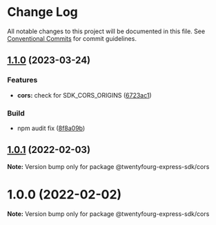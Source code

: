 # Change Log

All notable changes to this project will be documented in this file.
See [Conventional Commits](https://conventionalcommits.org) for commit guidelines.

## [1.1.0](https://github.com/twentyfourg/express-sdk/compare/@twentyfourg-express-sdk/cors@1.0.1...@twentyfourg-express-sdk/cors@1.1.0) (2023-03-24)

### Features

- **cors:** check for SDK_CORS_ORIGINS ([6723ac1](https://github.com/twentyfourg/express-sdk/commit/6723ac1fc1dc8fc19c93ed96b934d9a27be8d597))

### Build

- npm audit fix ([8f8a09b](https://github.com/twentyfourg/express-sdk/commit/8f8a09bab6625ff60200db0598e76ce360278390))

## [1.0.1](https://github.com/twentyfourg/express-sdk/compare/@twentyfourg-express-sdk/cors@1.0.0...@twentyfourg-express-sdk/cors@1.0.1) (2022-02-03)

**Note:** Version bump only for package @twentyfourg-express-sdk/cors

# 1.0.0 (2022-02-02)

**Note:** Version bump only for package @twentyfourg-express-sdk/cors
